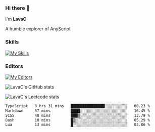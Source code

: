 ### Hi there 👋
I'm **LavaC**

A humble explorer of AnyScript

### Skills
[![My Skills](https://skillicons.dev/icons?i=js,ts,vue,nodejs,nuxtjs,astro,solidjs,tailwind)](https://skillicons.dev)

### Editors
[![My Editors](https://skillicons.dev/icons?i=neovim,vscode)](https://skillicons.dev)

![LavaC's GitHub stats](https://github-readme-stats.vercel.app/api?username=LavaCxx&show_icons=true&theme=synthwave)

![LavaC's Leetcode stats](https://leetcard.jacoblin.cool/LavaC?theme=nord&font=Amiko&ext=activity&site=cn)

<!--START_SECTION:waka-->

```txt
TypeScript   3 hrs 31 mins   ███████████████░░░░░░░░░░   60.23 %
Markdown     57 mins         ████░░░░░░░░░░░░░░░░░░░░░   16.45 %
SCSS         48 mins         ███▒░░░░░░░░░░░░░░░░░░░░░   13.79 %
Bash         18 mins         █▒░░░░░░░░░░░░░░░░░░░░░░░   05.29 %
Lua          13 mins         █░░░░░░░░░░░░░░░░░░░░░░░░   03.86 %
```

<!--END_SECTION:waka-->
